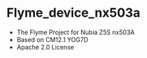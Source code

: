 # Flyme_device_nx503a

* The Flyme Project for Nubia Z5S nx503A
* Based on CM12.1 YOG7D
* Apache 2.0 License
